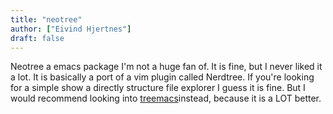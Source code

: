 ```yaml
---
title: "neotree"
author: ["Eivind Hjertnes"]
draft: false
---
```


Neotree a emacs package I'm not a huge fan of. It is fine, but I never liked it a lot. It is basically a port of a vim plugin called Nerdtree. If you're looking for a simple show a directly structure file explorer I guess it is fine. But I would recommend looking into [treemacs](/emacs/treemacs)instead, because it is a LOT better.
